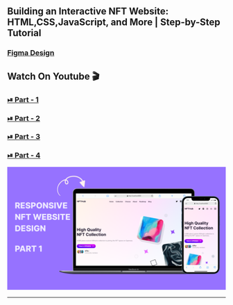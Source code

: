 ## Building an Interactive NFT Website: HTML,CSS,JavaScript, and More | Step-by-Step Tutorial

### [Figma Design](https://www.figma.com/community/file/1268100719044054170)

## Watch On Youtube 🎬

### [⏯ Part - 1](https://youtu.be/7D_YPxa6Bvw)

### [⏯ Part - 2](https://youtu.be/Bi0F5D27Y6I)

### [⏯ Part - 3](https://youtu.be/3sR3zwOgbfo)

### [⏯ Part - 4](https://youtu.be/zhe4KNYlnBI)

![thumbnail](thumbnail.png)

---
